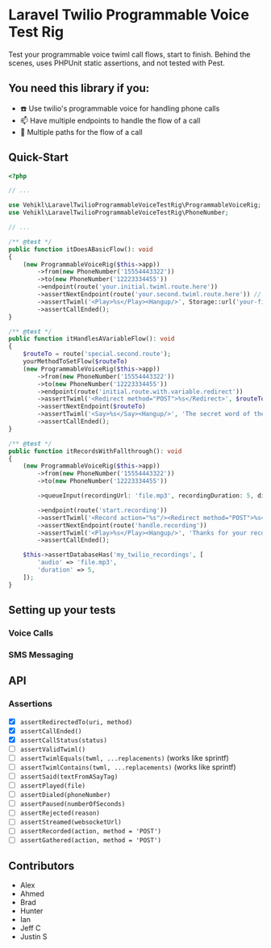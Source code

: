 # Laravel Twilio Programmable Voice Test Rig

Test your programmable voice twiml call flows, start to finish.
Behind the scenes, uses PHPUnit static assertions, and not tested with Pest.

## You need this library if you:

 - :telephone: Use twilio's programmable voice for handling phone calls
 - :mailbox: Have multiple endpoints to handle the flow of a call
 - :twisted_rightwards_arrows: Multiple paths for the flow of a call

## Quick-Start

```php
<?php

// ...

use Vehikl\LaravelTwilioProgrammableVoiceTestRig\ProgrammableVoiceRig;
use Vehikl\LaravelTwilioProgrammableVoiceTestRig\PhoneNumber;

// ...

/** @test */
public function itDoesABasicFlow(): void
{
    (new ProgrammableVoiceRig($this->app))
        ->from(new PhoneNumber('15554443322'))
        ->to(new PhoneNumber('12223334455'))
        ->endpoint(route('your.initial.twiml.route.here'))
        ->assertNextEndpoint(route('your.second.twiml.route.here')) // Assert that the initial endpoint routes to this endpoint
        ->assertTwiml('<Play>%s</Play><Hangup/>', Storage::url('your-file.mp3'))
        ->assertCallEnded();
}

/** @test */
public function itHandlesAVariableFlow(): void
{
    $routeTo = route('special.second.route');
    yourMethodToSetFlow($routeTo)
    (new ProgrammableVoiceRig($this->app))
        ->from(new PhoneNumber('15554443322'))
        ->to(new PhoneNumber('12223334455'))
        ->endpoint(route('initial.route.with.variable.redirect'))
        ->assertTwiml('<Redirect method="POST">%s</Redirect>', $routeTo)
        ->assertNextEndpoint($routeTo)
        ->assertTwiml('<Say>%s</Say><Hangup/>', 'The secret word of the day is apple')
        ->assertCallEnded();
}

/** @test */
public function itRecordsWithFallthrough(): void
{
    (new ProgrammableVoiceRig($this->app))
        ->from(new PhoneNumber('15554443322'))
        ->to(new PhoneNumber('12223334455'))

        ->queueInput(recordingUrl: 'file.mp3', recordingDuration: 5, digits: '123') // Removing this will cause the test to fail and the flow to go through missed.recording

        ->endpoint(route('start.recording'))
        ->assertTwiml('<Record action="%s"/><Redirect method="POST">%s</Redirect>', route('handle.recording'), route('missed.recording'))
        ->assertNextEndpoint(route('handle.recording'))
        ->assertTwiml('<Play>%s</Play><Hangup/>', 'Thanks for your recording')
        ->assertCallEnded();

    $this->assertDatabaseHas('my_twilio_recordings', [
        'audio' => 'file.mp3',
        'duration' => 5,
    ]);
}
```

## Setting up your tests

### Voice Calls

### SMS Messaging


## API

### Assertions

- [x] `assertRedirectedTo(uri, method)`
- [x] `assertCallEnded()`
- [x] `assertCallStatus(status)`
- [ ] `assertValidTwiml()`
- [ ] `assertTwimlEquals(twml, ...replacements)` (works like sprintf)
- [ ] `assertTwimlContains(twml, ...replacements)` (works like sprintf)
- [ ] `assertSaid(textFromASayTag)`
- [ ] `assertPlayed(file)`
- [ ] `assertDialed(phoneNumber)`
- [ ] `assertPaused(numberOfSeconds)`
- [ ] `assertRejected(reason)`
- [ ] `assertStreamed(websocketUrl)`
- [ ] `assertRecorded(action, method = 'POST')`
- [ ] `assertGathered(action, method = 'POST')`

## Contributors

- Alex
- Ahmed
- Brad
- Hunter
- Ian
- Jeff C
- Justin S

